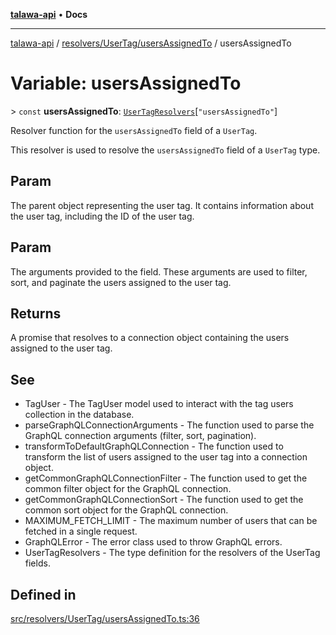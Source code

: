 [**talawa-api**](../../../../README.md) • **Docs**

***

[talawa-api](../../../../modules.md) / [resolvers/UserTag/usersAssignedTo](../README.md) / usersAssignedTo

# Variable: usersAssignedTo

\> `const` **usersAssignedTo**: [`UserTagResolvers`](../../../../types/generatedGraphQLTypes/type-aliases/UserTagResolvers.md)\[`"usersAssignedTo"`\]

Resolver function for the `usersAssignedTo` field of a `UserTag`.

This resolver is used to resolve the `usersAssignedTo` field of a `UserTag` type.

## Param

The parent object representing the user tag. It contains information about the user tag, including the ID of the user tag.

## Param

The arguments provided to the field. These arguments are used to filter, sort, and paginate the users assigned to the user tag.

## Returns

A promise that resolves to a connection object containing the users assigned to the user tag.

## See

 - TagUser - The TagUser model used to interact with the tag users collection in the database.
 - parseGraphQLConnectionArguments - The function used to parse the GraphQL connection arguments (filter, sort, pagination).
 - transformToDefaultGraphQLConnection - The function used to transform the list of users assigned to the user tag into a connection object.
 - getCommonGraphQLConnectionFilter - The function used to get the common filter object for the GraphQL connection.
 - getCommonGraphQLConnectionSort - The function used to get the common sort object for the GraphQL connection.
 - MAXIMUM_FETCH_LIMIT - The maximum number of users that can be fetched in a single request.
 - GraphQLError - The error class used to throw GraphQL errors.
 - UserTagResolvers - The type definition for the resolvers of the UserTag fields.

## Defined in

[src/resolvers/UserTag/usersAssignedTo.ts:36](https://github.com/PalisadoesFoundation/talawa-api/blob/f9e8275b1ddff2d3edcec79ee3b37c07998f6cc3/src/resolvers/UserTag/usersAssignedTo.ts#L36)
